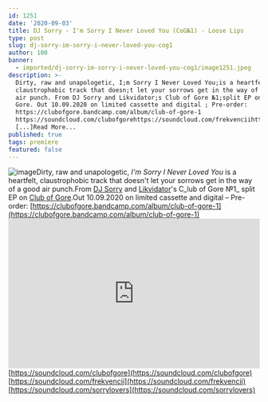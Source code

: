 ```yaml
---
id: 1251
date: '2020-09-03'
title: DJ Sorry - I'm Sorry I Never Loved You (CoG№1) - Loose Lips
type: post
slug: dj-sorry-im-sorry-i-never-loved-you-cog1
author: 100
banner:
  - imported/dj-sorry-im-sorry-i-never-loved-you-cog1/image1251.jpeg
description: >-
  Dirty, raw and unapologetic, I;m Sorry I Never Loved You;is a heartfelt,
  claustrophobic track that doesn;t let your sorrows get in the way of a good
  air punch. From DJ Sorry and Likvidator;s Club of Gore №1;split EP on Club of
  Gore. Out 10.09.2020 on limited cassette and digital ; Pre-order:
  https://clubofgore.bandcamp.com/album/club-of-gore-1
  https://soundcloud.com/clubofgorehttps://soundcloud.com/frekvenciihttps://soundcloud.com/sorrylovers
  [...]Read More...
published: true
tags: premiere
featured: false
---
```

![image](../imported/dj-sorry-im-sorry-i-never-loved-you-cog1/image1251.jpeg)Dirty, raw and unapologetic, _I'm Sorry I Never Loved You_ is a heartfelt, claustrophobic track that doesn't let your sorrows get in the way of a good air punch.From [DJ Sorry](https://soundcloud.com/sorrylovers) and [Likvidator](https://www.discogs.com/artist/4674137-Likvidator)'s C_lub of Gore №1_ split EP on [Club of Gore](https://clubofgore.bandcamp.com/).Out 10.09.2020 on limited cassette and digital – Pre-order: [https://clubofgore.bandcamp.com/album/club-of-gore-1](https://clubofgore.bandcamp.com/album/club-of-gore-1)<iframe width='100%' height='300' scrolling='no' frameborder='no' allow='autoplay' src='https://w.soundcloud.com/player/?url=https%3A//api.soundcloud.com/tracks/887018110&color=%23ff5500&auto_play=false&hide_related=false&show_comments=true&show_user=true&show_reposts=false&show_teaser=true'></iframe>[](https://soundcloud.com/clubofgore?fbclid=IwAR1eiL5i0HNjTc21LtMkNKa0BumY2yRajs1jGQwN5aZzkIIy5A8w8I80iDY)[https://soundcloud.com/clubofgore](https://soundcloud.com/clubofgore)  
[https://soundcloud.com/frekvencii](https://soundcloud.com/frekvencii)  
[https://soundcloud.com/sorrylovers](https://soundcloud.com/sorrylovers)